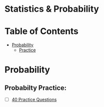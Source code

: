 # Statistics & Probability

# Table of Contents
* [Probability](#Probability)
	* [Practice](#Probability-Practice)

# Probability

## Probabilty Practice:

 - [ ] [40 Practice Questions](https://www.analyticsvidhya.com/blog/2017/04/40-questions-on-probability-for-all-aspiring-data-scientists/)
 

<!--stackedit_data:
eyJoaXN0b3J5IjpbNDkyMjUwMzI4XX0=
-->